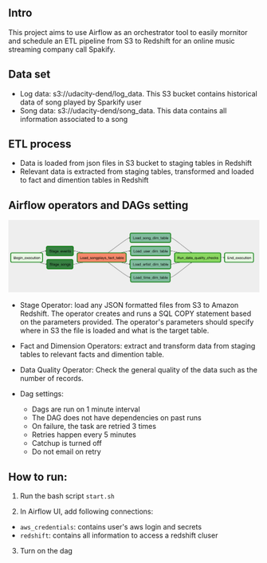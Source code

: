 
## Intro

This project aims to use Airflow as an orchestrator tool to easily mornitor and schedule an ETL pipeline from S3 to Redshift for an online music streaming company call Spakify.

## Data set

- Log data: s3://udacity-dend/log_data. This S3 bucket contains historical data of song played by Sparkify user 
- Song data: s3://udacity-dend/song_data. This data contains all information associated to a song

## ETL process

- Data is loaded from json files in S3 bucket to staging tables in Redshift
- Relevant data is extracted from staging tables, transformed and loaded to fact and dimention tables in Redshift


## Airflow operators and DAGs setting


![Dag](dag.png)



- Stage Operator: load any JSON formatted files from S3 to Amazon Redshift. The operator creates and runs a SQL COPY statement based on the parameters provided. The operator's parameters should specify where in S3 the file is loaded and what is the target table. 

- Fact and Dimension Operators: extract and transform data from staging tables to relevant facts and dimention table.

- Data Quality Operator: Check the general quality of the data such as the number of records.

- Dag settings: 

	- Dags are run on 1 minute interval
    - The DAG does not have dependencies on past runs
    - On failure, the task are retried 3 times
    - Retries happen every 5 minutes
    - Catchup is turned off
    - Do not email on retry

## How to run:

1. Run the bash script `start.sh`


2. In Airflow UI, add following connections:

+ `aws_credentials`: contains user's aws login and secrets
+ `redshift`: contains all information to access a redshift cluser


3. Turn on the dag





